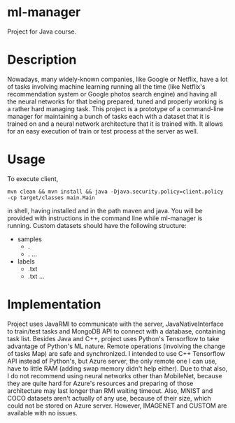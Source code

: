 # ml-manager
Project for Java course.

# Description
Nowadays, many widely-known companies, like Google or Netflix, have a lot of tasks involving machine learning running all the time (like Netflix's recommendation system or Google photos search engine) and having all the neural networks for that being prepared, tuned and properly working is a rather hard managing task. This project is a prototype of a command-line manager for maintaining a bunch of tasks each with a dataset that it is trained on and a neural network architecture that it is trained with. It allows for an easy execution of train or test process at the server as well.

# Usage
To execute client, 
```shell
mvn clean && mvn install && java -Djava.security.policy=client.policy -cp target/classes main.Main
```
in shell, having installed and in the path maven and java.
You will be provided with instructions in the command line while ml-manager is running.
Custom datasets should have the following structure:
<datasetName>
- samples
  - <sample1>.<ext>
  - <sample2>.<ext>
  ...
- labels
  - <sample1>.txt
  - <sample2>.txt
  ...

# Implementation
Project uses JavaRMI to communicate with the server, JavaNativeInterface to train/test tasks and MongoDB API to connect with a database, containing task list. Besides Java and C++, project uses Python's Tensorflow to take advantage of Python's ML nature. Remote operations (involving the change of tasks Map) are safe and synchronized.
I intended to use C++ Tensorflow API instead of Python's, but Azure server, the only remote one I can use, have to little RAM (adding swap memory didn't help either). Due to that also, I do not recommend using neural networks other than MobileNet, because they are quite hard for Azure's resources and preparing of those architecture may last longer than RMI waiting timeout. Also, MNIST and COCO datasets aren't actually of any use, because of their size, which could not be stored on Azure server. However, IMAGENET and CUSTOM are available with no issues.
